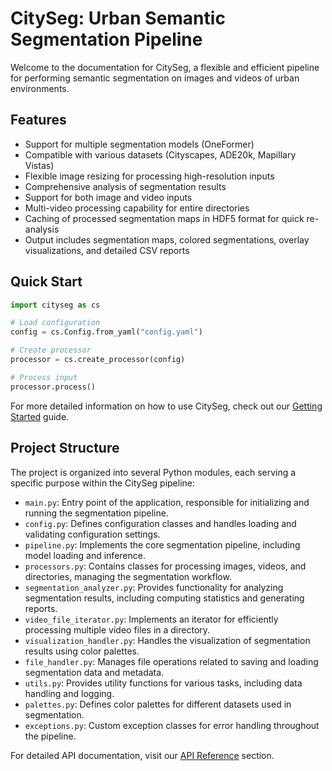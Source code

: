 # CitySeg: Urban Semantic Segmentation Pipeline

Welcome to the documentation for CitySeg, a flexible and efficient pipeline for performing semantic segmentation on images and videos of urban environments.

## Features

- Support for multiple segmentation models (OneFormer)
- Compatible with various datasets (Cityscapes, ADE20k, Mapillary Vistas)
- Flexible image resizing for processing high-resolution inputs
- Comprehensive analysis of segmentation results
- Support for both image and video inputs
- Multi-video processing capability for entire directories
- Caching of processed segmentation maps in HDF5 format for quick re-analysis
- Output includes segmentation maps, colored segmentations, overlay visualizations, and detailed CSV reports

## Quick Start

```python
import cityseg as cs

# Load configuration
config = cs.Config.from_yaml("config.yaml")

# Create processor
processor = cs.create_processor(config)

# Process input
processor.process()
```

For more detailed information on how to use CitySeg, check out our [Getting Started](getting_started.md) guide.

## Project Structure

The project is organized into several Python modules, each serving a specific purpose within the CitySeg pipeline:

- `main.py`: Entry point of the application, responsible for initializing and running the segmentation pipeline.
- `config.py`: Defines configuration classes and handles loading and validating configuration settings.
- `pipeline.py`: Implements the core segmentation pipeline, including model loading and inference.
- `processors.py`: Contains classes for processing images, videos, and directories, managing the segmentation workflow.
- `segmentation_analyzer.py`: Provides functionality for analyzing segmentation results, including computing statistics and generating reports.
- `video_file_iterator.py`: Implements an iterator for efficiently processing multiple video files in a directory.
- `visualization_handler.py`: Handles the visualization of segmentation results using color palettes.
- `file_handler.py`: Manages file operations related to saving and loading segmentation data and metadata.
- `utils.py`: Provides utility functions for various tasks, including data handling and logging.
- `palettes.py`: Defines color palettes for different datasets used in segmentation.
- `exceptions.py`: Custom exception classes for error handling throughout the pipeline.


For detailed API documentation, visit our [API Reference](api/config.md) section.